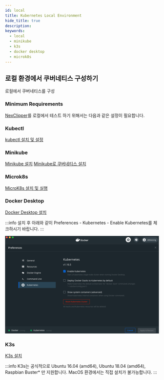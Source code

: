 ```yaml
---
id: local
title: Kubernetes Local Environment
hide_title: true
description: 
keywords:
  - local
  - minikube
  - k3s
  - docker desktop
  - microk8s
---
```


## 로컬 환경에서 쿠버네티스 구성하기

로컬에서 쿠버네티스를 구성

### Minimum Requirements

[NexClipper](https://nexclipper.github.io/docs/start#installation)를 로컬에서 테스트 하기 위해서는 다음과 같은 설정이 필요합니다.   

### Kubectl 
[kubectl 설치 및 설정](https://kubernetes.io/ko/docs/tasks/tools/install-kubectl/)

### Minikube

[Minikube 설치](https://kubernetes.io/ko/docs/tasks/tools/install-minikube/)
[Minikube로 쿠버네티스 설치](https://kubernetes.io/ko/docs/setup/learning-environment/minikube/)

### Microk8s

[MicroK8s 설치 및 실행](https://microk8s.io/docs/install-alternatives)

### Docker Desktop

[Docker Desktop 설치](https://www.docker.com/get-started)


:::info
설치 후 아래와 같이 Preferences - Kubernetes - Enable Kubernetes를 체크하시기 바랍니다.
:::

![img](../static/img/docker-desktop.png)

### K3s

[K3s 설치](https://rancher.com/docs/k3s/latest/en/quick-start/)

:::info
K3s는 공식적으로 Ubuntu 16.04 (amd64), Ubuntu 18.04 (amd64), Raspbian Buster* 만 지원합니다. MacOS 환경에서는 직접 설치가 불가능합니다.
:::

